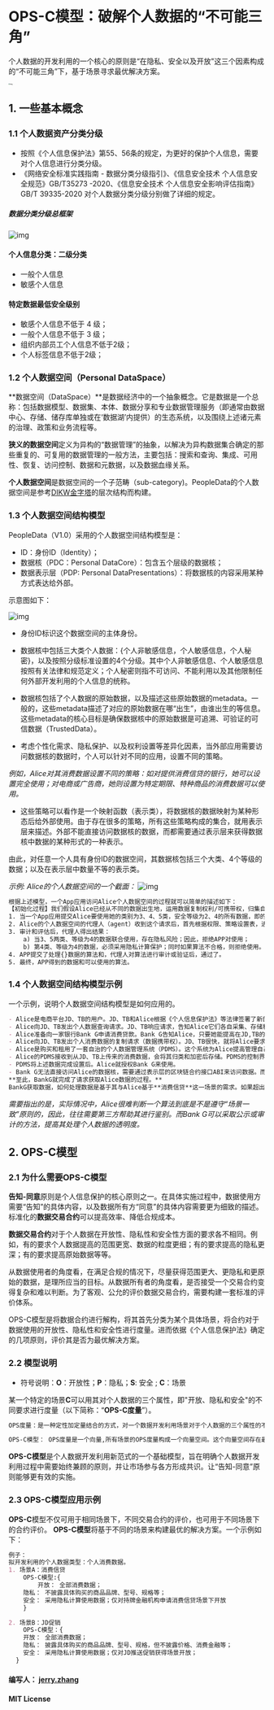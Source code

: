 # OPS-C模型：破解个人数据的“不可能三角”

个人数据的开发利用的一个核心的原则是“在隐私、安全以及开放"这三个因素构成的“不可能三角”下，基于场景寻求最优解决方案。

<img src="./不可能三角.png" alt="img" style="zoom:20%;" />


## 1. 一些基本概念

### 1.1 个人数据资产分类分级
*  按照《个人信息保护法》第55、56条的规定，为更好的保护个人信息，需要对个人信息进行分类分级。
* 《网络安全标准实践指南 - 数据分类分级指引》、《信息安全技术 个人信息安全规范》GB/T35273 -2020、《信息安全技术 个人信息安全影响评估指南》 GB/T 39335-2020 对个人数据分类分级分别做了详细的规定。

##### 数据分类分级总框架
![img](数据分类分级框架.png)


#### 个人信息分类：二级分类
- 一般个人信息
- 敏感个人信息

#### 特定数据最低安全级别
- 敏感个人信息不低于 4 级；
- 一般个人信息不低于 3 级；
- 组织内部员工个人信息不低于2级；
- 个人标签信息不低于2级；

### 1.2 个人数据空间（Personal DataSpace）
**数据空间（DataSpace）**是数据经济中的一个抽象概念。它是数据是一个总称：包括数据模型、数据集、本体、数据分享和专业数据管理服务（即通常由数据中心、存储、储存库单独或在‘数据湖’内提供）的生态系统，以及围绕上述诸元素的治理、政策和业务流程等。

**狭义的数据空间**定义为异构的“数据管理”的抽象，以解决为异构数据集合确定的那些重复的、可复用的数据管理的一般方法，主要包括：搜索和查询、集成、可用性、恢复、访问控制、数据和元数据，以及数据血缘关系。 

**个人数据空间**是数据空间的一个子范畴（sub-category)。PeopleData的个人数据空间是参考[DIKW金字塔](https://en.wikipedia.org/wiki/DIKW_pyramid)的层次结构而构建。

### 1.3 个人数据空间结构模型
PeopleData（V1.0）采用的个人数据空间结构模型是：
*  ID：身份ID（Identity）；
*  数据核（PDC：Personal DataCore）：包含五个层级的数据核；
*  数据表示层（PDP: Personal DataPresentations）：将数据核的内容采用某种方式表达给外部。

示意图如下：

![img](个人数据空间结构.png)

- 身份ID标识这个数据空间的主体身份。

- 数据核中包括三大类个人数据：{个人非敏感信息，个人敏感信息，个人秘密}，以及按照分级标准设置的4个分级。其中个人非敏感信息、个人敏感信息按照有关法律和规范定义；个人秘密则指不可访问、不能利用以及其他限制任何外部开发利用的个人信息的统称。

- 数据核包括了个人数据的原始数据，以及描述这些原始数据的metadata。一般的，这些metadata描述了对应的原始数据在哪“出生”，由谁出生的等信息。这些metadata的核心目标是确保数据核中的原始数据是可追溯、可验证的可信数据（TrustedData）。

- 考虑个性化需求、隐私保护、以及权利设置等差异化因素，当外部应用需要访问数据核的数据时，个人可以针对不同的应用，设置不同的策略。

*例如，Alice对其消费数据设置不同的策略：如对提供消费信贷的银行，她可以设置完全使用；对电商或广告商，她则设置为特定期限、特种商品的消费数据可以使用。*

- 这些策略可以看作是一个映射函数（表示类），将数据核的数据映射为某种形态后给外部使用。由于存在很多的策略，所有这些策略构成的集合，就用表示层来描述。外部不能直接访问数据核的数据，而都需要通过表示层来获得数据核中数据的某种形式的一种表示。

由此，对任意一个人具有身份ID的数据空间，其数据核包括三个大类、4个等级的数据；以及在表示层中数量不等的表示类。 

*示例: Alice的个人数据空间的一个截面：*
![img](个人数据空间的一个截面示意图.png)

```html
根据上述模型，一个App应用访问Alice个人数据空间的过程就可以简单的描述如下：
【初始化过程】我们假设Alice已经从不同的数据出生地，运用数据复制权利/可携带权，归集自己的个人数据、并存储在分布式的PDS（个人数据存储）上。除此之外，Alice也完成了对数据空间中的原始数据的访问/使用权限、策略进行设置，并用智能合约的方式表达出来。如，哪些数据可以使用，哪些绝对不行；哪些可以采用隐私计算使用，哪些可以直接用原始数据使用等等。策略设置主要是考虑隐私保护以及限制不良洞察算法滥用数据关联等。
1. 当一个App应用提交Alice要使用她的类别为3、4、5类，安全等级为2、4的所有数据，即的请求。
2. Alice的个人数据空间的代理人（agent）收到这个请求后，首先根据权限、策略设置表，进行审计和评估。
3. 审计和评估后，代理人得出结果：
	a) 当3、5两类、等级为4的数据联合使用，存在隐私风险；因此，拒绝APP对使用；
	b) 第4类、等级为4的数据，必须采用隐私计算保护；同时如果算法不合格，则拒绝使用。
4. APP提交了处理{}数据的算法和，代理人对算法进行审计或验证后，通过了。
5. 最终，APP得到的数据和可以使用的算法。
```
### 1.4 个人数据空间结构模型示例
一个示例，说明个人数据空间结构模型是如何应用的。

```markdown
- Alice是电商平台JD、TB的用户。JD、TB和Alice根据《个人信息保护法》等法律签署了新的服务协议。
- Alice向JD、TB发出个人数据查询请求。JD、TB响应请求，告知Alice它们各自采集、存储和使用了她的哪些个人数据，以及如何使用这些数据的说明。
- Alice准备向一家银行Bank G申请消费贷款。Bank G告知Alice，只要她能提高在JD,TB的过去3年的消费数据，就可以得到受理。
- Alice向JD、TB发出个人消费数据的复制请求（数据携带权）。JD、TB很快，就将Alice要求的过去三年的个人消费数据发送给Alice。
- Alice是购买和租用了一套自治的个人数据管理系统（PDMS）。这个系统为Alice提高管理自己数据空间的工具，并提供一些基础的服务（如BaaS区块链、分布式存储、委托代理等）。
- Alice的PDMS接收到从JD、TB上传来的消费数据，会将其归类和加密后存储。PDMS的控制界面会提供很多选项，让Alice决定访问这些数据的权限，以及一些特定的策略。例如，Alice想把采购一些个人私人用品的消费数据（如产品名称、消费金额等）做隐私保护。
- PDMS将上述数据完成设置后。Alice就授权Bank G来使用。
- Bank G无法直接访问Alice的数据核，需要通过表示层的区块链合约接口ABI来访问数据。而这些合约确保按照Alice确定的权限和策略对外提供数据。
**至此，BankG就完成了请求获取Alice数据的过程。**
BankG获取数据，如何处理数据是基于其与Alice基于**消费信贷**这一场景的需求。如果超出这个范畴，那里Alice就可以拒绝。
```
*需要指出的是，实际情况中，Alice很难判断一个算法到底是不是遵守“场景一致”原则的，因此，往往需要第三方帮助其进行鉴别。而Bank G可以采取公示或审计的方法，提高其处理个人数据的透明度。*

	
## 2. OPS-C模型

### 2.1 为什么需要OPS-C模型

**告知-同意**原则是个人信息保护的核心原则之一。在具体实施过程中，数据使用方需要“告知”的具体内容，以及数据所有方“同意”的具体内容需要更为细致的描述。标准化的**数据交易合约**可以提高效率、降低合规成本。

**数据交易合约**对于个人数据在开放性、隐私性和安全性方面的要求各不相同。例如，有的要求个人数据提高的范围更宽、数据的粒度更细；有的要求提高的隐私更深；有的要求提高原始数据等等。

从数据使用者的角度看，在满足合规的情况下，尽量获得范围更大、更隐私和更原始的数据，是理所应当的目标。从数据所有者的角度看，是否接受一个交易合约变得复杂和难以判断。为了客观、公允的评价数据交易合约，需要构建一套标准的评价体系。 

OPS-C模型是将数据合约进行解构，将其首先分类为某个具体场景，将合约对于数据使用的开放性、隐私性和安全性进行度量。进而依据《个人信息保护法》确定的几项原则，评价其是否为最优解决方案。

### 2.2 模型说明

- 符号说明：**O**：开放性；**P**：隐私；**S**: 安全 ; **C**：场景

某一个特定的场景**C**可以用其对个人数据的三个属性，即"开放、隐私和安全"的不同要求进行度量（以下简称：“**OPS-C度量**”）。

```markdown
OPS度量：是一种定性加定量结合的方式，对一个数据开发利用场景对于个人数据的三个属性的不同要去而进行的度量。

OPS-C模型： OPS度量是一个向量,所有场景的OPS度量构成一个向量空间。这个向量空间存在最优解。
```

**OPS-C模型**是个人数据开发利用新范式的一个基础模型，旨在明确个人数据开发利用过程中需要始终兼顾的原则，并让市场参与各方形成共识。让“告知-同意”原则能够更有效的实施。


### 2.3 OPS-C模型应用示例

**OPS-C**模型不仅可用于相同场景下，不同交易合约的评价，也可用于不同场景下的合约评价。
**OPS-C模型**将基于不同的场景来构建最优的解决方案。一个示例如下：

```markdown
例子：
拟开发利用的个人数据类型：个人消费数据。
1. 场景A：消费信贷 
	OPS-C模型:{
		开放： 全部消费数据；
    隐私： 不披露具体购买的商品品牌、型号、规格等；
    安全： 采用隐私计算使用数据；仅对持牌金融机构申请消费信贷场景下开放
	}

2. 场景B：JD促销
	OPS-C模型：{
    开放： 全部消费数据；
    隐私： 披露具体购买的商品品牌、型号、规格，但不披露价格、消费金融等；
    安全： 采用隐私计算使用数据；仅对JD推送促销获得场景开放；
  }

```







#### 编写人： [jerry.zhang](jerry.zhang.bill@gmail.com)
#### MIT License
